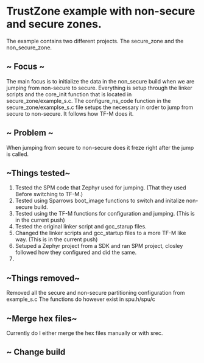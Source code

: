 # TrustZone example with non-secure and secure zones.

The example contains two different projects.
The secure_zone and the non_secure_zone.


## ~ Focus ~
The main focus is to initialize the data in the non_secure build when we are jumping from non-secure to secure. 
Everything is setup through the linker scripts and the core_init function that is located 
in secure_zone/example_s.c.
The configure_ns_code function in the secure_zone/examplse_s.c file setups the necessary
in order to jump from secure to non-secure.
It follows how TF-M does it. 

## ~ Problem ~
When jumping from secure to non-secure does it freze right after the jump is called. 


## ~Things tested~

1. Tested the SPM code that Zephyr used for jumping. (That they used Before switching to TF-M.) 
2. Tested using Sparrows boot_image functions to switch and initalize non-secure build.
3. Tested using the TF-M functions for configuration and jumping. (This is in the current push)
4. Tested the original linker script and gcc_starup files. 
5. Changed the linker scripts and gcc_startup files to a more TF-M like way. (This is in the current push)
6. Setuped a Zephyr project from a SDK and ran SPM project, closley followed how they configured and did the same.
7.





## ~Things removed~
Removed all the secure and non-secure partitioning configuration from example_s.c
The functions do however exist in spu.h/spu/c

## ~Merge hex files~
Currently do I either merge the hex files manually or with srec.

## ~ Change build
